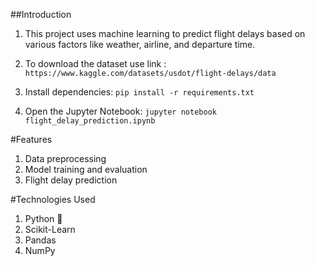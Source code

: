  ##Introduction
1. This project uses machine learning to predict flight delays based on various factors like weather, airline, and departure time.
2. To download the dataset use link : `https://www.kaggle.com/datasets/usdot/flight-delays/data`

1. Install dependencies:  `pip install -r requirements.txt`
2. Open the Jupyter Notebook: `jupyter notebook flight_delay_prediction.ipynb`

#Features
1. Data preprocessing
2. Model training and evaluation
3. Flight delay prediction

#Technologies Used
1. Python 🐍
2. Scikit-Learn
3. Pandas
4. NumPy
